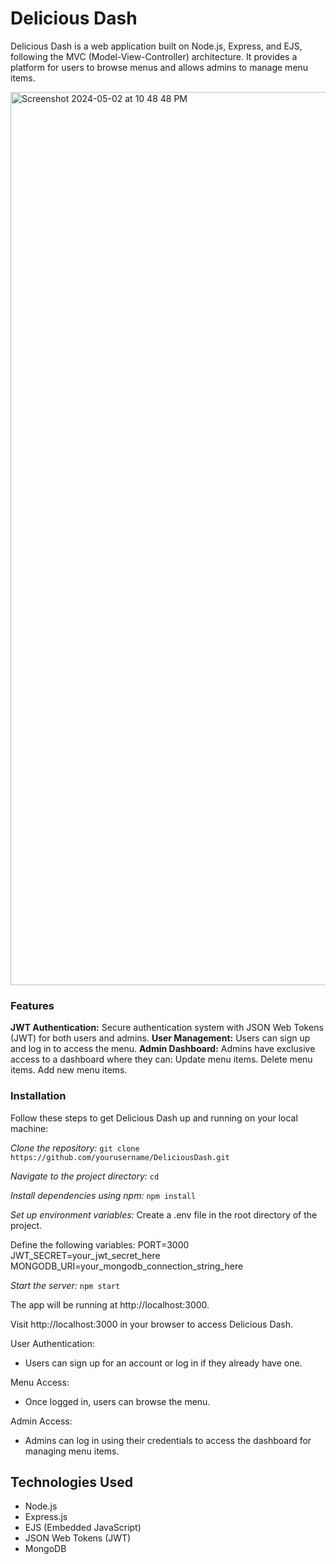 # Delicious Dash
Delicious Dash is a web application built on Node.js, Express, and EJS, following the MVC (Model-View-Controller) architecture. 
It provides a platform for users to browse menus and allows admins to manage menu items.

<img width="1429" alt="Screenshot 2024-05-02 at 10 48 48 PM" src="https://github.com/AriGitCode/foodApp2023/assets/102875790/5a3e51c8-2ff1-4cc6-807f-6a56d4e963fc">

### Features
**JWT Authentication:**
Secure authentication system with JSON Web Tokens (JWT) for both users and admins.
**User Management:**
Users can sign up and log in to access the menu.
**Admin Dashboard:**
Admins have exclusive access to a dashboard where they can:
Update menu items.
Delete menu items.
Add new menu items.

### Installation
Follow these steps to get Delicious Dash up and running on your local machine:

*Clone the repository:*
`git clone https://github.com/yourusername/DeliciousDash.git`

*Navigate to the project directory:*
`cd`

*Install dependencies using npm:*
`npm install`

*Set up environment variables:*
Create a .env file in the root directory of the project.

Define the following variables:
PORT=3000
JWT_SECRET=your_jwt_secret_here
MONGODB_URI=your_mongodb_connection_string_here

*Start the server:*
`npm start`

The app will be running at http://localhost:3000.

Visit http://localhost:3000 in your browser to access Delicious Dash.

User Authentication:
- Users can sign up for an account or log in if they already have one.

Menu Access:
- Once logged in, users can browse the menu.

Admin Access:
- Admins can log in using their credentials to access the dashboard for managing menu items.

## Technologies Used
- Node.js
- Express.js
- EJS (Embedded JavaScript)
- JSON Web Tokens (JWT)
- MongoDB
